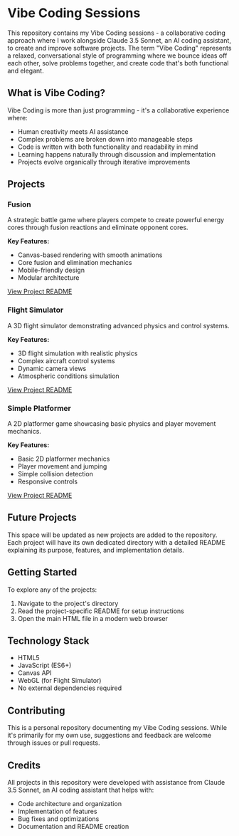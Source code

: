 # Vibe Coding Sessions

This repository contains my Vibe Coding sessions - a collaborative coding approach where I work alongside Claude 3.5 Sonnet, an AI coding assistant, to create and improve software projects. The term "Vibe Coding" represents a relaxed, conversational style of programming where we bounce ideas off each other, solve problems together, and create code that's both functional and elegant.

## What is Vibe Coding?

Vibe Coding is more than just programming - it's a collaborative experience where:
- Human creativity meets AI assistance
- Complex problems are broken down into manageable steps
- Code is written with both functionality and readability in mind
- Learning happens naturally through discussion and implementation
- Projects evolve organically through iterative improvements

## Projects

### Fusion
A strategic battle game where players compete to create powerful energy cores through fusion reactions and eliminate opponent cores.

**Key Features:**
- Canvas-based rendering with smooth animations
- Core fusion and elimination mechanics
- Mobile-friendly design
- Modular architecture

[View Project README](Fusion/README.md)

### Flight Simulator
A 3D flight simulator demonstrating advanced physics and control systems.

**Key Features:**
- 3D flight simulation with realistic physics
- Complex aircraft control systems
- Dynamic camera views
- Atmospheric conditions simulation

[View Project README](FlightSim/README.md)

### Simple Platformer
A 2D platformer game showcasing basic physics and player movement mechanics.

**Key Features:**
- Basic 2D platformer mechanics
- Player movement and jumping
- Simple collision detection
- Responsive controls

[View Project README](SimplePlatformer/README.md)

## Future Projects
This space will be updated as new projects are added to the repository. Each project will have its own dedicated directory with a detailed README explaining its purpose, features, and implementation details.

## Getting Started
To explore any of the projects:
1. Navigate to the project's directory
2. Read the project-specific README for setup instructions
3. Open the main HTML file in a modern web browser

## Technology Stack
- HTML5
- JavaScript (ES6+)
- Canvas API
- WebGL (for Flight Simulator)
- No external dependencies required

## Contributing
This is a personal repository documenting my Vibe Coding sessions. While it's primarily for my own use, suggestions and feedback are welcome through issues or pull requests.

## Credits
All projects in this repository were developed with assistance from Claude 3.5 Sonnet, an AI coding assistant that helps with:
- Code architecture and organization
- Implementation of features
- Bug fixes and optimizations
- Documentation and README creation
